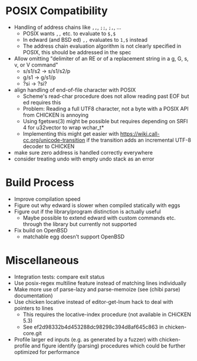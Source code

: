 # POSIX Compatibility

* Handling of address chains like `,,`, `;;`, `;,`, …
	* POSIX wants `,,` etc. to evaluate to `$,$`
	* In edward (and BSD ed) `,,` evaluates to `1,$` instead
	* The address chain evaluation algorithm is not clearly
	  specified in POSIX, this should be addressed in the spec
* Allow omitting "delimiter of an RE or of a replacement string in a g, G, s, v, or V command"
	* s/s1/s2 → s/s1/s2/p
	* g/s1 → g/s1/p
	* ?si → ?si?
* align handling of end-of-file character with POSIX
	* Scheme's read-char procedure does not allow
	  reading past EOF but ed requires this
	* Problem: Reading a full UTF8 character, not a
	  byte with a POSIX API from CHICKEN is annoying
	* Using fgetsws(3) might be possible but requires
	  depending on SRFI 4 for u32vector to wrap wchar_t*
	* Implementing this might get easier with
	  https://wiki.call-cc.org/unicode-transition if the
	  transition adds an incremental UTF-8 decoder to CHICKEN
* make sure zero address is handled correctly everywhere
* consider treating undo with empty undo stack as an error

# Build Process

* Improve compilation speed
* Figure out why edward is slower when compiled statically with eggs
* Figure out if the library/program distinction is actually useful
	* Maybe possible to extend edward with custom commands etc.
	  through the library but currently not supported
* Fix build on OpenBSD
	* matchable egg doesn't support OpenBSD

# Miscellaneous

* Integration tests: compare exit status
* Use posix-regex multiline feature instead of matching lines individually
* Make more use of parse-lazy and parse-memoize (see (chibi parse) documentation)
* Use chicken locative instead of editor-get-lnum hack to deal with pointers to lines
	* This requires the locative-index procedure (not available in CHiCKEN 5.3)
	* See ef2d98332b4d453288dc98298c394d8af645c863 in chicken-core.git
* Profile larger ed inputs (e.g. as generated by a fuzzer) with
  chicken-profile and figure identify (parsing) procedures which
  could be further optimized for performance
